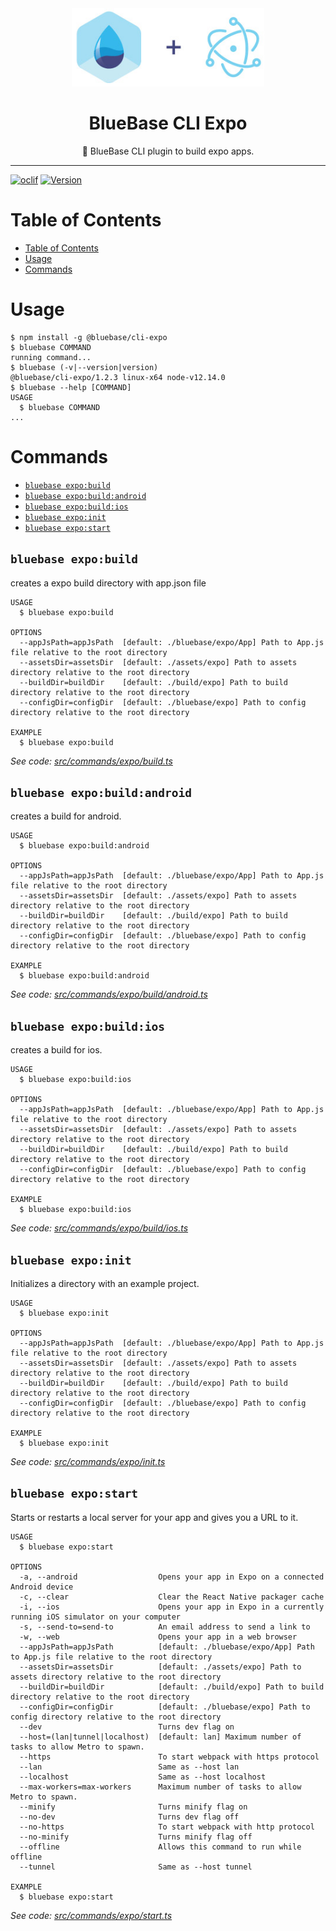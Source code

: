 <div align="center">
	<img height=125 src="./assets/logo.jpg">
  <h1>
		BlueBase CLI Expo
	</h1>
  <p>🤖 BlueBase CLI plugin to build expo apps.</p>
</div>

<hr /> 

[![oclif](https://img.shields.io/badge/cli-oclif-brightgreen.svg)](https://oclif.io)
[![Version](https://img.shields.io/npm/v/@bluebase/cli-expo.svg)](https://npmjs.org/package/@bluebase/cli-expo)

# Table of Contents 

<!-- toc -->
* [Table of Contents](#table-of-contents)
* [Usage](#usage)
* [Commands](#commands)
<!-- tocstop -->

# Usage

<!-- usage -->
```sh-session
$ npm install -g @bluebase/cli-expo
$ bluebase COMMAND
running command...
$ bluebase (-v|--version|version)
@bluebase/cli-expo/1.2.3 linux-x64 node-v12.14.0
$ bluebase --help [COMMAND]
USAGE
  $ bluebase COMMAND
...
```
<!-- usagestop -->

# Commands

<!-- commands -->
* [`bluebase expo:build`](#bluebase-expobuild)
* [`bluebase expo:build:android`](#bluebase-expobuildandroid)
* [`bluebase expo:build:ios`](#bluebase-expobuildios)
* [`bluebase expo:init`](#bluebase-expoinit)
* [`bluebase expo:start`](#bluebase-expostart)

## `bluebase expo:build`

creates a expo build directory with app.json file

```
USAGE
  $ bluebase expo:build

OPTIONS
  --appJsPath=appJsPath  [default: ./bluebase/expo/App] Path to App.js file relative to the root directory
  --assetsDir=assetsDir  [default: ./assets/expo] Path to assets directory relative to the root directory
  --buildDir=buildDir    [default: ./build/expo] Path to build directory relative to the root directory
  --configDir=configDir  [default: ./bluebase/expo] Path to config directory relative to the root directory

EXAMPLE
  $ bluebase expo:build
```

_See code: [src/commands/expo/build.ts](https://github.com/BlueBaseJS/cli/blob/v1.2.3/src/commands/expo/build.ts)_

## `bluebase expo:build:android`

creates a build for android.

```
USAGE
  $ bluebase expo:build:android

OPTIONS
  --appJsPath=appJsPath  [default: ./bluebase/expo/App] Path to App.js file relative to the root directory
  --assetsDir=assetsDir  [default: ./assets/expo] Path to assets directory relative to the root directory
  --buildDir=buildDir    [default: ./build/expo] Path to build directory relative to the root directory
  --configDir=configDir  [default: ./bluebase/expo] Path to config directory relative to the root directory

EXAMPLE
  $ bluebase expo:build:android
```

_See code: [src/commands/expo/build/android.ts](https://github.com/BlueBaseJS/cli/blob/v1.2.3/src/commands/expo/build/android.ts)_

## `bluebase expo:build:ios`

creates a build for ios.

```
USAGE
  $ bluebase expo:build:ios

OPTIONS
  --appJsPath=appJsPath  [default: ./bluebase/expo/App] Path to App.js file relative to the root directory
  --assetsDir=assetsDir  [default: ./assets/expo] Path to assets directory relative to the root directory
  --buildDir=buildDir    [default: ./build/expo] Path to build directory relative to the root directory
  --configDir=configDir  [default: ./bluebase/expo] Path to config directory relative to the root directory

EXAMPLE
  $ bluebase expo:build:ios
```

_See code: [src/commands/expo/build/ios.ts](https://github.com/BlueBaseJS/cli/blob/v1.2.3/src/commands/expo/build/ios.ts)_

## `bluebase expo:init`

Initializes a directory with an example project.

```
USAGE
  $ bluebase expo:init

OPTIONS
  --appJsPath=appJsPath  [default: ./bluebase/expo/App] Path to App.js file relative to the root directory
  --assetsDir=assetsDir  [default: ./assets/expo] Path to assets directory relative to the root directory
  --buildDir=buildDir    [default: ./build/expo] Path to build directory relative to the root directory
  --configDir=configDir  [default: ./bluebase/expo] Path to config directory relative to the root directory

EXAMPLE
  $ bluebase expo:init
```

_See code: [src/commands/expo/init.ts](https://github.com/BlueBaseJS/cli/blob/v1.2.3/src/commands/expo/init.ts)_

## `bluebase expo:start`

Starts or restarts a local server for your app and gives you a URL to it.

```
USAGE
  $ bluebase expo:start

OPTIONS
  -a, --android                  Opens your app in Expo on a connected Android device
  -c, --clear                    Clear the React Native packager cache
  -i, --ios                      Opens your app in Expo in a currently running iOS simulator on your computer
  -s, --send-to=send-to          An email address to send a link to
  -w, --web                      Opens your app in a web browser
  --appJsPath=appJsPath          [default: ./bluebase/expo/App] Path to App.js file relative to the root directory
  --assetsDir=assetsDir          [default: ./assets/expo] Path to assets directory relative to the root directory
  --buildDir=buildDir            [default: ./build/expo] Path to build directory relative to the root directory
  --configDir=configDir          [default: ./bluebase/expo] Path to config directory relative to the root directory
  --dev                          Turns dev flag on
  --host=(lan|tunnel|localhost)  [default: lan] Maximum number of tasks to allow Metro to spawn.
  --https                        To start webpack with https protocol
  --lan                          Same as --host lan
  --localhost                    Same as --host localhost
  --max-workers=max-workers      Maximum number of tasks to allow Metro to spawn.
  --minify                       Turns minify flag on
  --no-dev                       Turns dev flag off
  --no-https                     To start webpack with http protocol
  --no-minify                    Turns minify flag off
  --offline                      Allows this command to run while offline
  --tunnel                       Same as --host tunnel

EXAMPLE
  $ bluebase expo:start
```

_See code: [src/commands/expo/start.ts](https://github.com/BlueBaseJS/cli/blob/v1.2.3/src/commands/expo/start.ts)_
<!-- commandsstop -->
